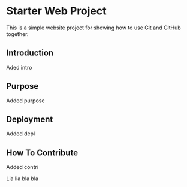 # Starter Web Project

This is a simple website project for showing how to use Git 
and GitHub together.

## Introduction

Aded intro

## Purpose

Added purpose

## Deployment
Added depl

## How To Contribute
Added contri

Lia lia
bla bla